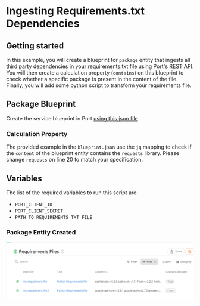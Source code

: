 # Ingesting Requirements.txt Dependencies


## Getting started

In this example, you will create a blueprint for `package` entity that ingests all third party dependencies in your requirements.txt file using Port's REST API. You will then create a calculation property (`contains`) on this blueprint to check whether a specific package is present in the content of the file. Finally, you will add some python script to transform your requirements file.

## Package Blueprint
Create the service blueprint in Port [using this json file](./resources/blueprint.json)

### Calculation Property
The provided example in the `blueprint.json` use the `jq` mapping to check if the `content` of the blueprint entity contains the `requests` library. Please change `requests` on line 20 to match your specification.

## Variables
The list of the required variables to run this script are:
- `PORT_CLIENT_ID`
- `PORT_CLIENT_SECRET`
- `PATH_TO_REQUIREMENTS_TXT_FILE`

### Package Entity Created
![Package Entity Created](./assets/package.PNG "Package Entity Created")
